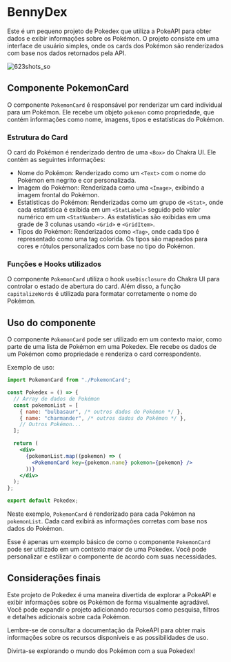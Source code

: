 # BennyDex

Este é um pequeno projeto de Pokedex que utiliza a PokeAPI para obter dados e exibir informações sobre os Pokémon. O projeto consiste em uma interface de usuário simples, onde os cards dos Pokémon são renderizados com base nos dados retornados pela API.

![623shots_so](https://github.com/berdfandrade/bennydex/assets/96706881/c6b77600-4db5-4eb8-bdac-93ad0f6716d8)

## Componente PokemonCard

O componente `PokemonCard` é responsável por renderizar um card individual para um Pokémon. Ele recebe um objeto `pokemon` como propriedade, que contém informações como nome, imagens, tipos e estatísticas do Pokémon.

### Estrutura do Card

O card do Pokémon é renderizado dentro de uma `<Box>` do Chakra UI. Ele contém as seguintes informações:

- Nome do Pokémon: Renderizado como um `<Text>` com o nome do Pokémon em negrito e cor personalizada.
- Imagem do Pokémon: Renderizada como uma `<Image>`, exibindo a imagem frontal do Pokémon.
- Estatísticas do Pokémon: Renderizadas como um grupo de `<Stat>`, onde cada estatística é exibida em um `<StatLabel>` seguido pelo valor numérico em um `<StatNumber>`. As estatísticas são exibidas em uma grade de 3 colunas usando `<Grid>` e `<GridItem>`.
- Tipos do Pokémon: Renderizados como `<Tag>`, onde cada tipo é representado como uma tag colorida. Os tipos são mapeados para cores e rótulos personalizados com base no tipo do Pokémon.

### Funções e Hooks utilizados

O componente `PokemonCard` utiliza o hook `useDisclosure` do Chakra UI para controlar o estado de abertura do card. Além disso, a função `capitalizeWords` é utilizada para formatar corretamente o nome do Pokémon.

## Uso do componente

O componente `PokemonCard` pode ser utilizado em um contexto maior, como parte de uma lista de Pokémon em uma Pokedex. Ele recebe os dados de um Pokémon como propriedade e renderiza o card correspondente.

Exemplo de uso:

```jsx
import PokemonCard from "./PokemonCard";

const Pokedex = () => {
  // Array de dados de Pokémon
  const pokemonList = [
    { name: "bulbasaur", /* outros dados do Pokémon */ },
    { name: "charmander", /* outros dados do Pokémon */ },
    // Outros Pokémon...
  ];

  return (
    <div>
      {pokemonList.map((pokemon) => (
        <PokemonCard key={pokemon.name} pokemon={pokemon} />
      ))}
    </div>
  );
};

export default Pokedex;
```

Neste exemplo, `PokemonCard` é renderizado para cada Pokémon na `pokemonList`. Cada card exibirá as informações corretas com base nos dados do Pokémon.

Esse é apenas um exemplo básico de como o componente `PokemonCard` pode ser utilizado em um contexto maior de uma Pokedex. Você pode personalizar e estilizar o componente de acordo com suas necessidades.

## Considerações finais

Este projeto de Pokedex é uma maneira divertida de explorar a PokeAPI e exibir informações sobre os Pokémon de forma visualmente agradável. Você pode expandir o projeto adicionando recursos como pesquisa, filtros e detalhes adicionais sobre cada Pokémon.

Lembre-se de consultar a documentação da PokeAPI para obter mais informações sobre os recursos disponíveis e as possibilidades de uso.

Divirta-se explorando o mundo dos Pokémon com a sua Pokedex!

